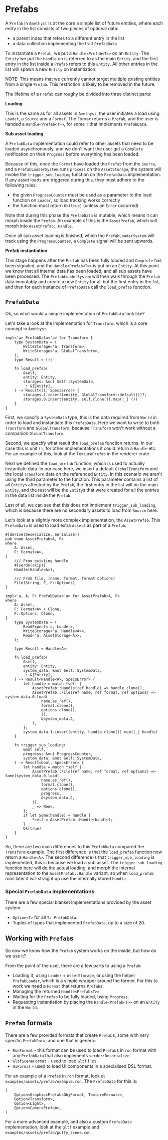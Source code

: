 # Prefabs

A `Prefab` in `Amethyst` is at the core a simple list of future entities, where each entry in 
the list consists of two pieces of optional data:

* a parent index that refers to a different entry in the list
* a data collection implementing the trait `PrefabData`

To instantiate a `Prefab`, we put a `Handle<Prefab<T>>` on an `Entity`. The `Entity` we put 
the `Handle` on is referred to as the main `Entity`, and the first entry in the list inside a 
`Prefab` refers to this `Entity`. All other entries in the list will spawn a new `Entity` on 
instantiation. 

NOTE: This means that we currently cannot target multiple existing entities from a single `Prefab`.
This restriction is likely to be removed in the future.

The lifetime of a `Prefab` can roughy be divided into three distinct parts:

**Loading**

This is the same as for all assets in `Amethyst`, the user initiates a load using `Loader`, a 
`Source` and a `Format`. The `Format` returns a `Prefab`, and the user is handed a `Handle<Prefab<T>>`,
for some `T` that implements `PrefabData`.

**Sub asset loading**

A `PrefabData` implementation could refer to other assets that need to be loaded asynchronously, and
we don't want the user get a `Complete` notification on their `Progress` before everything has been 
loaded.

Because of this, once the `Format` have loaded the `Prefab` from the `Source`, and a `PrefabLoaderSystem`
runs `process` on the `AssetStorage`, the system will invoke the `trigger_sub_loading` function on the
`PrefabData` implementation. If any asset loads are triggered during this, they must adhere to the following
rules:

* the given `ProgressCounter` must be used as a parameter to the load function on `Loader`, so load tracking
works correctly
* the function must return `Ok(true)` (unless an `Error` occurred)

Note that during this phase the `PrefabData` is mutable, which means it can morph inside the `Prefab`. An
example of this is the `AssetPrefab`, which will morph into `AssetPrefab::Handle`.

Once all sub asset loading is finished, which the `PrefabLoaderSystem` will track using the `ProgressCounter`,
a `Complete` signal will be sent upwards.

**Prefab instantiation**

This stage happens after the `Prefab` has been fully loaded and `Complete` has been signaled, and the 
`Handle<Prefab<T>>` is put on an `Entity`. At this point we know that all internal data has been loaded, 
and all sub assets have been processed. The `PrefabLoaderSystem` will then walk through the `Prefab` data 
immutably and create a new `Entity` for all but the first entry in the list, and then for each instance 
of `PrefabData` call the `load_prefab` function.

## `PrefabData`

Ok, so what would a simple implementation of `PrefabData` look like?

Let's take a look at the implementation for `Transform`, which is a core concept in `Amethyst`:

```rust,ignore
impl<'a> PrefabData<'a> for Transform {
    type SystemData = (
        WriteStorage<'a, Transform>,
        WriteStorage<'a, GlobalTransform>,
    );
    type Result = ();

    fn load_prefab(
        &self,
        entity: Entity,
        storages: &mut Self::SystemData,
        _: &[Entity],
    ) -> Result<(), SpecsError> {
        storages.1.insert(entity, GlobalTransform::default())?;
        storages.0.insert(entity, self.clone()).map(|_| ())
    }
}
```

First, we specify a `SystemData` type, this is the data required from `World` in order to load and
instantiate this `PrefabData`. Here we want to write to both `Transform` and `GlobalTransform`, 
because `Transform` won't work without a companion `GlobalTransform`.

Second, we specify what result the `load_prefab` function returns. In our case this is unit `()`, for 
other implementations it could return a `Handle` etc. For an example of this, look at the `TexturePrefab`
in the renderer crate. 

Next we defined the `load_prefab` function, which is used to actually instantiate data. In our case here,
we insert a default `GlobalTransform` and the local `Transform` data on the referenced `Entity`. In this
scenario we aren't using the third parameter to the function. This parameter contains a list of all `Entity`s
affected by the `Prefab`, the first entry in the list will be the main `Entity`, and the rest will be the 
`Entity`s that were created for all the entries in the data list inside the `Prefab`.

Last of all, we can see that this does not implement `trigger_sub_loading`, which is because there
are no secondary assets to load from `Source` here.

Let's look at a slightly more complex implementation, the `AssetPrefab`. This `PrefabData` is used to
load extra `Asset`s as part of a `Prefab`:

```rust,ignore
#[derive(Deserialize, Serialize)]
pub enum AssetPrefab<A, F>
where
    A: Asset,
    F: Format<A>,
{
    /// From existing handle
    #[serde(skip)]
    Handle(Handle<A>),

    /// From file, (name, format, format options)
    File(String, F, F::Options),
}

impl<'a, A, F> PrefabData<'a> for AssetPrefab<A, F>
where
    A: Asset,
    F: Format<A> + Clone,
    F::Options: Clone,
{
    type SystemData = (
        ReadExpect<'a, Loader>,
        WriteStorage<'a, Handle<A>>,
        Read<'a, AssetStorage<A>>,
    );

    type Result = Handle<A>;

    fn load_prefab(
        &self,
        entity: Entity,
        system_data: &mut Self::SystemData,
        _: &[Entity],
    ) -> Result<Handle<A>, SpecsError> {
        let handle = match *self {
            AssetPrefab::Handle(ref handle) => handle.clone(),
            AssetPrefab::File(ref name, ref format, ref options) => system_data.0.load(
                name.as_ref(),
                format.clone(),
                options.clone(),
                (),
                &system_data.2,
            ),
        };
        system_data.1.insert(entity, handle.clone()).map(|_| handle)
    }

    fn trigger_sub_loading(
        &mut self,
        progress: &mut ProgressCounter,
        system_data: &mut Self::SystemData,
    ) -> Result<bool, SpecsError> {
        let handle = match *self {
            AssetPrefab::File(ref name, ref format, ref options) => Some(system_data.0.load(
                name.as_ref(),
                format.clone(),
                options.clone(),
                progress,
                &system_data.2,
            )),
            _ => None,
        };
        if let Some(handle) = handle {
            *self = AssetPrefab::Handle(handle);
        }
        Ok(true)
    }
}
```

So, there are two main differences to this `PrefabData` compared the `Transform` example.
The first difference is that the `load_prefab` function now return a `Handle<A>`.
The second difference is that `trigger_sub_loading` is implemented, this is because we load 
a sub asset. The `trigger_sub_loading` function here will do the actual loading, and morph the
internal representation to the `AssetPrefab::Handle` variant, so when `load_prefab` runs later
it will straight up use the internally stored `Handle`.

### Special `PrefabData` implementations

There are a few special blanket implementations provided by the asset system:

* `Option<T>` for all `T: PrefabData`.
* Tuples of types that implemented `PrefabData`, up to a size of 20.

## Working with `Prefab`s

So now we know how the `Prefab` system works on the inside, but how do we use it?

From the point of the user, there are a few parts to using a `Prefab`: 

* Loading it, using `Loader` + `AssetStorage`, or using the helper `PrefabLoader`, which is a
 simple wrapper around the former. For this to work we need a `Format` that returns `Prefab`s.
* Managing the returned `Handle<Prefab<T>>`.
* Waiting for the `Prefab` to be fully loaded, using `Progress`.
* Requesting instantiation by placing the `Handle<Prefab<T>>` on an `Entity` in the `World`.

## `Prefab` formats

There are a few provided formats that create `Prefab`s, some with very specific `PrefabData`, and
 one that is generic:
 
* `RonFormat` - this format can be used to load `Prefab`s in `ron` format with any `PrefabData`
 that also implements `serde::Deserialize`.
* `GltfSceneFormat` - used to load `Gltf` files
* `UiFormat` - used to load UI components in a specialised DSL format.

For an example of a `Prefab` in `ron` format, look at `examples/assets/prefab/example.ron`. The
`PrefabData` for this is:
 
```rust,ignore
(
    Option<GraphicsPrefab<ObjFormat, TextureFormat>>,
    Option<Transform>,
    Option<Light>,
    Option<CameraPrefab>,
)
```

For a more advanced example, and also a custom `PrefabData` implementation, look at the `gltf` example 
and `examples/assets/prefab/puffy_scene.ron`.
